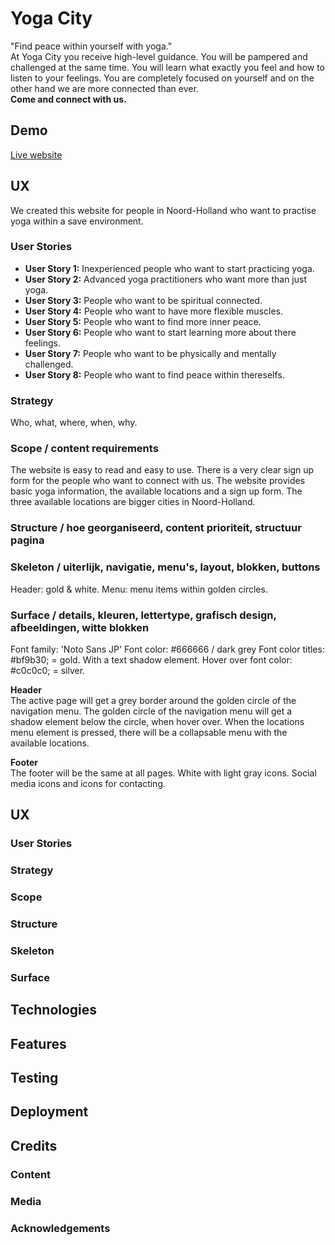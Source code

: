 # Yoga City
"Find peace within yourself with yoga."<br>
At Yoga City you receive high-level guidance. 
You will be pampered and challenged at the same time. 
You will learn what exactly you feel and how to listen to your feelings. 
You are completely focused on yourself and on the other hand we are more connected than ever.<br>
<strong>Come and connect with us.</strong>

## Demo
[Live website](https://kimkesdev.github.io/YogaCity/.)

## UX
We created this website for people in Noord-Holland who want to practise yoga within a save environment.

### User Stories
<ul>
  <li><strong>User Story 1:</strong> Inexperienced people who want to start practicing yoga.
  <li><strong>User Story 2:</strong> Advanced yoga practitioners who want more than just yoga.
  <li><strong>User Story 3:</strong> People who want to be spiritual connected.
  <li><strong>User Story 4:</strong> People who want to have more flexible muscles.
  <li><strong>User Story 5:</strong> People who want to find more inner peace.
  <li><strong>User Story 6:</strong> People who want to start learning more about there feelings.
  <li><strong>User Story 7:</strong> People who want to be physically and mentally challenged. 
  <li><strong>User Story 8:</strong> People who want to find peace within thereselfs.
</ul> 

### Strategy
Who, what, where, when, why.

### Scope  /  content requirements
The website is easy to read and easy to use.
There is a very clear sign up form for the people who want to connect with us.
The website provides basic yoga information, the available locations and a sign up form.
The three available locations are bigger cities in Noord-Holland.

### Structure / hoe georganiseerd, content prioriteit, structuur pagina

### Skeleton / uiterlijk, navigatie, menu's, layout, blokken, buttons
Header: gold & white.
Menu: menu items within golden circles. 

### Surface / details, kleuren, lettertype, grafisch design, afbeeldingen, witte blokken
Font family: 'Noto Sans JP'
Font color: #666666 / dark grey
Font color titles: #bf9b30; = gold. With a text shadow element.
Hover over font color: #c0c0c0; = silver. 

<strong>Header</strong><br>
The active page will get a grey border around the golden circle of the navigation menu.
The golden circle of the navigation menu will get a shadow element below the circle, when hover over.
When the locations menu element is pressed, there will be a collapsable menu with the available locations.

<strong>Footer</strong><br>
The footer will be the same at all pages.
White with light gray icons.
Social media icons and icons for contacting.

## UX
### User Stories
### Strategy
### Scope
### Structure
### Skeleton
### Surface

## Technologies

## Features

## Testing

## Deployment

## Credits
### Content
### Media
### Acknowledgements
